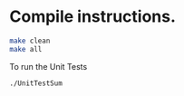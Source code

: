 # Compile instructions.

```bash
make clean
make all
```

To run the Unit Tests
```bash
./UnitTestSum
```